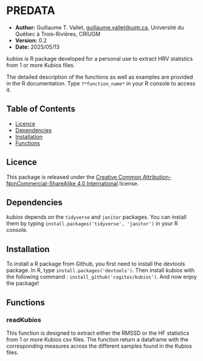 # PREDATA

- **Author:** Guillaume T. Vallet, guillaume.vallet@uqtr.ca, Université du Québec à Trois-Rivières, CRIUGM
- **Version:** 0.2
- **Date:** 2025/05/13

*kubios* is R package developed for a personal use to extract HRV statistics from 1 or more Kubios files.

The detailed description of the functions as well as examples are provided in the R documentation. 
Type ``?*function_name*`` in your R console to access it.


## Table of Contents

- [Licence](#licence)
- [Dependencies](#dependencies)
- [Installation](#install)
- [Functions](#functions)


## <a name='licence'></a>Licence

This package is released under the [Creative Common Attribution-NonCommercial-ShareAlike 4.0 International](http://creativecommons.org/licenses/by-nc-sa/4.0/) license.


## <a name='dependencies'></a>Dependencies

*kubios* depends on the ``tidyverse`` and ``janitor`` packages. 
You can install them by typing ``install.packages('tidyverse', 'janitor')`` in your R console.


## <a name='install'></a>Installation

To install a R package from Github, you first need to install the devtools package.
In R, type ``install.packages('devtools')``. 
Then install *kubios* with the following command : ``install_github('cogitos/kubios')``.
And now enjoy the package!


## <a name='functions'></a>Functions

### readKubios

This function is designed to extract either the RMSSD or the HF statistics from 1 or more Kubios csv files. 
The function return a dataframe with the corresponding measures across the different samples found in the Kubios files. 
